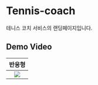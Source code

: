# Tennis-coach
테니스 코치 서비스의 랜딩페이지입니다. 
## Demo Video
|반응형|
|:---:|
|![](https://velog.velcdn.com/images/on002way/post/503cae10-545d-497e-adaf-a374259e368a/image.gif)|
